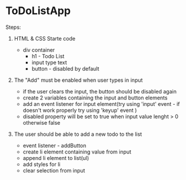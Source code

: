 # ToDoListApp

Steps:

1. HTML & CSS Starte code

   - div container
     - h1 - Todo List
     - input type text
     - button - disabled by default

2. The "Add" must be enabled when user types in input

   - if the user clears the input, the button should be disabled again
   - create 2 variables containing the input and button elements
   - add an event listener for input element(try using 'input' event - if doesn't work properly try using 'keyup' event )
   - disabled property will be set to true when input value lenght > 0 otherwise false

3. The user should be able to add a new todo to the list
   - event listener - addButton
   - create li element containing value from input
   - append li element to list(ul)
   - add styles for li
   - clear selection from input
